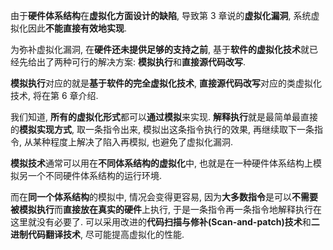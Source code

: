 由于**硬件体系结构**在**虚拟化方面设计的缺陷**, 导致第 3 章说的**虚拟化漏洞**, 系统虚拟化因此**不能直接有效地实现**.

为弥补虚拟化漏洞, 在**硬件还未提供足够的支持之前**, 基于**软件的虚拟化技术**就已经先给出了两种可行的解决方案: **模拟执行**和**直接源代码改写**.

**模拟执行**对应的就是**基于软件的完全虚拟化技术**, **直接源代码改写**对应的类虚拟化技术, 将在第 6 章介绍.

我们知道, **所有的虚拟化形式**都可以**通过模拟**来实现. **解释执行**就是最简单最直接的**模拟实现方式**, 取一条指令出来, 模拟出这条指令执行的效果, 再继续取下一条指令, 从某种程度上解决了陷入再模拟, 也避免了虚拟化漏洞.

**模拟技术**通常可以用在**不同体系结构的虚拟化**中, 也就是在一种硬件体系结构上模拟另一个不同硬件体系结构的运行环境.

而在**同一个体系结构**的模拟中, 情况会变得更容易, 因为**大多数指令**是可以**不需要被模拟执行**而**直接放在真实的硬件**上执行, 于是一条指令再一条指令地解释执行在这里就没有必要了. 可以采用改进的**代码扫描与修补(Scan\-and\-patch)技术**和**二进制代码翻译技术**, 尽可能提高虚拟化的性能.